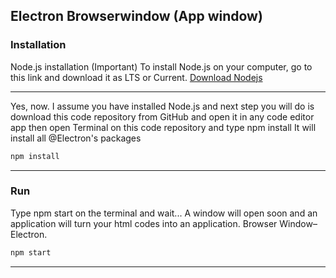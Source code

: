 ## Electron Browserwindow (App window)

### Installation
Node.js installation (Important)
To install Node.js on your computer, go to this link and download it as LTS or Current. [Download Nodejs](https://nodejs.org)
<hr>

Yes, now. I assume you have installed Node.js and next step you will do is download this code repository from GitHub and open it in any code editor app then open Terminal on this code repository and type npm install It will install all @Electron's packages

```md
npm install
```
<hr>

### Run

Type npm start on the terminal and wait... A window will open soon and an application will turn your html codes into an application. Browser Window–Electron.

```md
npm start
```
<hr>
